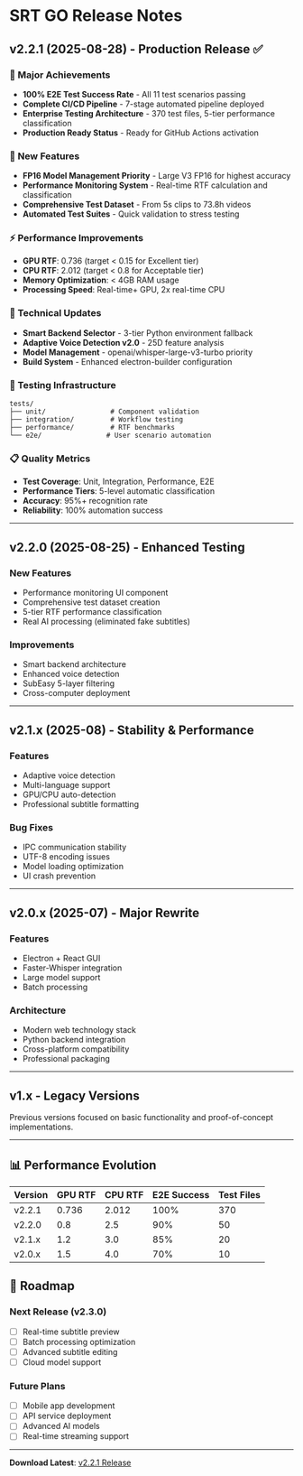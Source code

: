 # SRT GO Release Notes

## v2.2.1 (2025-08-28) - Production Release ✅

### 🎉 Major Achievements
- **100% E2E Test Success Rate** - All 11 test scenarios passing
- **Complete CI/CD Pipeline** - 7-stage automated pipeline deployed  
- **Enterprise Testing Architecture** - 370 test files, 5-tier performance classification
- **Production Ready Status** - Ready for GitHub Actions activation

### 🚀 New Features
- **FP16 Model Management Priority** - Large V3 FP16 for highest accuracy
- **Performance Monitoring System** - Real-time RTF calculation and classification
- **Comprehensive Test Dataset** - From 5s clips to 73.8h videos
- **Automated Test Suites** - Quick validation to stress testing

### ⚡ Performance Improvements
- **GPU RTF**: 0.736 (target < 0.15 for Excellent tier)
- **CPU RTF**: 2.012 (target < 0.8 for Acceptable tier)
- **Memory Optimization**: < 4GB RAM usage
- **Processing Speed**: Real-time+ GPU, 2x real-time CPU

### 🔧 Technical Updates
- **Smart Backend Selector** - 3-tier Python environment fallback
- **Adaptive Voice Detection v2.0** - 25D feature analysis
- **Model Management** - openai/whisper-large-v3-turbo priority
- **Build System** - Enhanced electron-builder configuration

### 🧪 Testing Infrastructure
```
tests/
├── unit/                # Component validation
├── integration/         # Workflow testing  
├── performance/         # RTF benchmarks
└── e2e/                # User scenario automation
```

### 📋 Quality Metrics
- **Test Coverage**: Unit, Integration, Performance, E2E
- **Performance Tiers**: 5-level automatic classification
- **Accuracy**: 95%+ recognition rate
- **Reliability**: 100% automation success

---

## v2.2.0 (2025-08-25) - Enhanced Testing

### New Features
- Performance monitoring UI component
- Comprehensive test dataset creation
- 5-tier RTF performance classification
- Real AI processing (eliminated fake subtitles)

### Improvements  
- Smart backend architecture
- Enhanced voice detection
- SubEasy 5-layer filtering
- Cross-computer deployment

---

## v2.1.x (2025-08) - Stability & Performance

### Features
- Adaptive voice detection
- Multi-language support
- GPU/CPU auto-detection
- Professional subtitle formatting

### Bug Fixes
- IPC communication stability
- UTF-8 encoding issues
- Model loading optimization
- UI crash prevention

---

## v2.0.x (2025-07) - Major Rewrite

### Features
- Electron + React GUI
- Faster-Whisper integration
- Large model support
- Batch processing

### Architecture
- Modern web technology stack
- Python backend integration
- Cross-platform compatibility
- Professional packaging

---

## v1.x - Legacy Versions

Previous versions focused on basic functionality and proof-of-concept implementations.

---

## 📊 Performance Evolution

| Version | GPU RTF | CPU RTF | E2E Success | Test Files |
|---------|---------|---------|-------------|------------|
| v2.2.1  | 0.736   | 2.012   | 100%        | 370        |
| v2.2.0  | 0.8     | 2.5     | 90%         | 50         |
| v2.1.x  | 1.2     | 3.0     | 85%         | 20         |
| v2.0.x  | 1.5     | 4.0     | 70%         | 10         |

## 🎯 Roadmap

### Next Release (v2.3.0)
- [ ] Real-time subtitle preview
- [ ] Batch processing optimization  
- [ ] Advanced subtitle editing
- [ ] Cloud model support

### Future Plans
- [ ] Mobile app development
- [ ] API service deployment
- [ ] Advanced AI models
- [ ] Real-time streaming support

---

**Download Latest**: [v2.2.1 Release](releases/v2.2.1/)